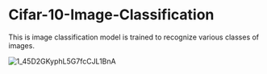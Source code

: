 # Cifar-10-Image-Classification
This is image classification model is trained to recognize various classes of images.

![1_45D2GKyphL5G7fcCJL1BnA](https://github.com/FadyAwad/Cifar-10-Image-Classification/assets/103905338/25218ad3-f295-40d2-b02f-678607801f9b)

